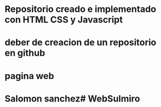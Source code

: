 # Repositorio creado e implementado con  HTML CSS y Javascript
# deber de creacion de un repositorio en github

# pagina web

# Salomon sanchez#   W e b S u l m i r o  
 